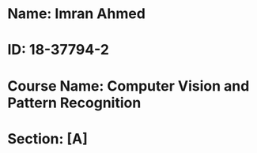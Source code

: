 # Name: Imran Ahmed
# ID: 18-37794-2
# Course Name: Computer Vision and Pattern Recognition
# Section: [A]